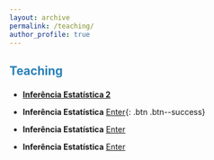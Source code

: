 ```yaml
---
layout: archive
permalink: /teaching/
author_profile: true
---
```


<p style="margin-bottom:.7cm;"></p>

<h2>

<font color="#2980b9">Teaching</font>

</h2>

* [__Inferência Estatística 2__](https://estatup.github.io/teaching/2020-spring-teaching-2/)

* __Inferência Estatística__ [Enter](https://estatup.github.io/teaching/2020-spring-teaching-1/){: .btn .btn--success}

* __Inferência Estatística__ <a href="https://estatup.github.io/teaching/2020-spring-teaching-1/" class="btn btn-primary btn-sm" role="button" aria-pressed="true">Enter</a>

* __Inferência Estatística__ <a href="https://estatup.github.io/teaching/2020-spring-teaching-1/" class="btn btn-success btn-sm" role="button" aria-pressed="true">Enter</a>

